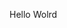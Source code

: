 Hello Wolrd

















































































































































































































































































































































































































































































































































































































































































































































































































































































































































































































































































































































































































































































































































































































































































































































































































































































































































































































































































































































































































































































































































































































































































































































































































































































































































































































































































































































































































































































































































































































































































































































































































































































































































































































































































































































































































































































































































































































































































































































































































































































































































































































































































































































































































































































































































































































































































































































































































































































































































































































































































































